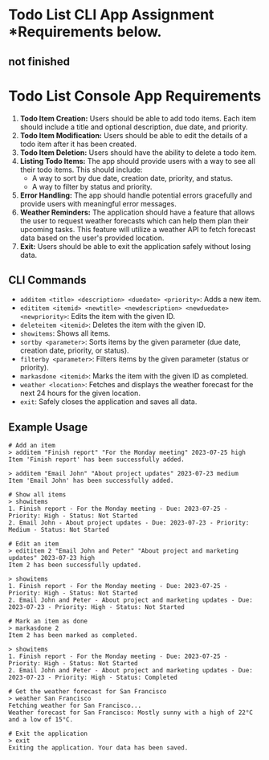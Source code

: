 # Todo List CLI App Assignment *Requirements below.
## not finished

# Todo List Console App Requirements

1. **Todo Item Creation:** Users should be able to add todo items. Each item should include a title and optional description, due date, and priority.
2. **Todo Item Modification:** Users should be able to edit the details of a todo item after it has been created.
3. **Todo Item Deletion:** Users should have the ability to delete a todo item.
4. **Listing Todo Items:** The app should provide users with a way to see all their todo items. This should include:
    - A way to sort by due date, creation date, priority, and status.
    - A way to filter by status and priority.
5. **Error Handling:** The app should handle potential errors gracefully and provide users with meaningful error messages.
6. **Weather Reminders:** The application should have a feature that allows the user to request weather forecasts which can help them plan their upcoming tasks. This feature will utilize a weather API to fetch forecast data based on the user's provided location.
7. **Exit:** Users should be able to exit the application safely without losing data.

## CLI Commands

- `additem <title> <description> <duedate> <priority>`: Adds a new item.
- `edititem <itemid> <newtitle> <newdescription> <newduedate> <newpriority>`: Edits the item with the given ID.
- `deleteitem <itemid>`: Deletes the item with the given ID.
- `showitems`: Shows all items.
- `sortby <parameter>`: Sorts items by the given parameter (due date, creation date, priority, or status).
- `filterby <parameter>`: Filters items by the given parameter (status or priority).
- `markasdone <itemid>`: Marks the item with the given ID as completed.
- `weather <location>`: Fetches and displays the weather forecast for the next 24 hours for the given location.
- `exit`: Safely closes the application and saves all data.

## Example Usage

```shell
# Add an item
> additem "Finish report" "For the Monday meeting" 2023-07-25 high
Item 'Finish report' has been successfully added.

> additem "Email John" "About project updates" 2023-07-23 medium
Item 'Email John' has been successfully added.

# Show all items
> showitems
1. Finish report - For the Monday meeting - Due: 2023-07-25 - Priority: High - Status: Not Started
2. Email John - About project updates - Due: 2023-07-23 - Priority: Medium - Status: Not Started

# Edit an item
> edititem 2 "Email John and Peter" "About project and marketing updates" 2023-07-23 high
Item 2 has been successfully updated.

> showitems
1. Finish report - For the Monday meeting - Due: 2023-07-25 - Priority: High - Status: Not Started
2. Email John and Peter - About project and marketing updates - Due: 2023-07-23 - Priority: High - Status: Not Started

# Mark an item as done
> markasdone 2
Item 2 has been marked as completed.

> showitems
1. Finish report - For the Monday meeting - Due: 2023-07-25 - Priority: High - Status: Not Started
2. Email John and Peter - About project and marketing updates - Due: 2023-07-23 - Priority: High - Status: Completed

# Get the weather forecast for San Francisco
> weather San Francisco
Fetching weather for San Francisco...
Weather forecast for San Francisco: Mostly sunny with a high of 22°C and a low of 15°C.

# Exit the application
> exit
Exiting the application. Your data has been saved.
